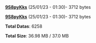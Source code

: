 [**9S8pyKks**](/data/9S8pyKks.txt) (25/01/23 - 01:30)- 3712 bytes

[**9S8pyKks**](/data/9S8pyKks.txt) (25/01/23 - 01:30)- 3712 bytes

**Total Datas**: 6258

**Total Size**: 36.98 MB / 37.0 MB